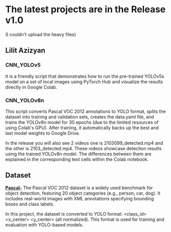 # The latest projects are in the Release v1.0
(I couldn't upload the heavy files)
## Lilit Azizyan
### CNN_YOLOv5
It is a friendly script that demonstrates how to run the pre-trained YOLOv5s model on a set of local images using PyTorch Hub and visualize the results directly in Google Colab.
### CNN_YOLOv8n
This script converts Pascal VOC 2012 annotations to YOLO format, splits the dataset into training and validation sets, creates the data.yaml file, and trains the YOLOv8n model for 30 epochs (due to the limited resources of using Colab's GPU). After training, it automatically backs up the best and last model weights to Google Drive.

In the release you will also see 2 videos one is 2103099_detected.mp4 and the other is 2103_detected.mp4. These videos showcase detection results using the trained YOLOv8n model. The differences between them are explained in the corresponding text cells within the Colab notebook.
## Dataset

[**Pascal-**](http://host.robots.ox.ac.uk/pascal/VOC/voc2012/)
The Pascal VOC 2012 dataset is a widely used benchmark for object detection, featuring 20 object categories (e.g., person, car, dog). It includes real-world images with XML annotations specifying bounding boxes and class labels.

In this project, the dataset is converted to YOLO format:
<class_id> <x_center> <y_center> <width> <height> (all normalized).
This format is used for training and evaluation with YOLO-based models.




